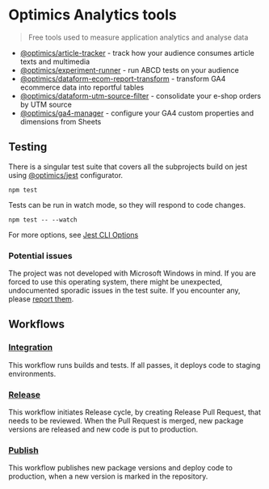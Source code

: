 # Optimics Analytics tools

> Free tools used to measure application analytics and analyse data

* [@optimics/article-tracker](./browser/article-tracker) - track how your
  audience consumes article texts and multimedia
* [@optimics/experiment-runner](./browser/experiment-runner) - run ABCD tests
  on your audience
* [@optimics/dataform-ecom-report-transform](./dataform/ecom-report-transform) -
  transform GA4 ecommerce data into reportful tables
* [@optimics/dataform-utm-source-filter](./dataform/utm-source-filter) -
  consolidate your e-shop orders by UTM source
* [@optimics/ga4-manager](./google/sheets/ga4-manager) - configure your GA4
  custom properties and dimensions from Sheets

## Testing

There is a singular test suite that covers all the subprojects build on jest
using
[@optimics/jest](https://github.com/optimics/forge/tree/master/packages/jest)
configurator.

```
npm test
```

Tests can be run in watch mode, so they will respond to code changes.

```
npm test -- --watch
```

For more options, see [Jest CLI Options](https://jestjs.io/docs/cli)

### Potential issues

The project was not developed with Microsoft Windows in mind. If you are forced
to use this operating system, there might be unexpected, undocumented sporadic
issues in the test suite. If you encounter any, please [report
them](https://github.com/optimics/analytics/issues/new).

## Workflows

### [Integration](./actions/workflows/integraton.yml)

This workflow runs builds and tests. If all passes, it deploys code to staging
environments.

### [Release](./actions/workflows/release.yml)

This workflow initiates Release cycle, by creating Release Pull Request, that
needs to be reviewed. When the Pull Request is merged, new package versions are
released and new code is put to production.

### [Publish](./actions/workflows/publish.yml)

This workflow publishes new package versions and deploy code to production,
when a new version is marked in the repository.

